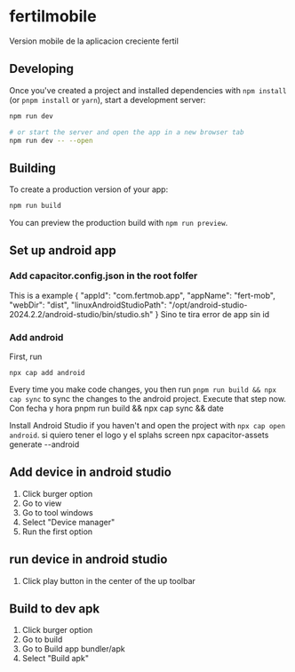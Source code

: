 # fertilmobile
Version mobile de la aplicacion creciente fertil



## Developing

Once you've created a project and installed dependencies with `npm install` (or `pnpm install` or `yarn`), start a development server:

```bash
npm run dev

# or start the server and open the app in a new browser tab
npm run dev -- --open
```

## Building

To create a production version of your app:

```bash
npm run build
```

You can preview the production build with `npm run preview`.

##  Set up android app

### Add capacitor.config.json in the root folfer
This is a example
{
  "appId": "com.fertmob.app",
  "appName": "fert-mob",
  "webDir": "dist",
  "linuxAndroidStudioPath": "/opt/android-studio-2024.2.2/android-studio/bin/studio.sh"
}
Sino te tira error de app sin id
### Add android
First, run

```
npx cap add android
```

Every time you make code changes, you then run `pnpm run build && npx cap sync` to sync the changes to the android project. Execute that step now.
Con fecha y hora
pnpm run build && npx cap sync && date

Install Android Studio if you haven't and open the project with 
`npx cap open android`.
si quiero tener el logo y el splahs screen
npx capacitor-assets generate --android


## Add device in android studio
1. Click burger option
2. Go to view
3. Go to tool windows
4. Select "Device manager"
5. Run the first option

## run device in android studio
1. Click play button in the center of the up toolbar




## Build to dev apk
1. Click burger option
2. Go to build
3. Go to Build app bundler/apk
4. Select "Build apk"
